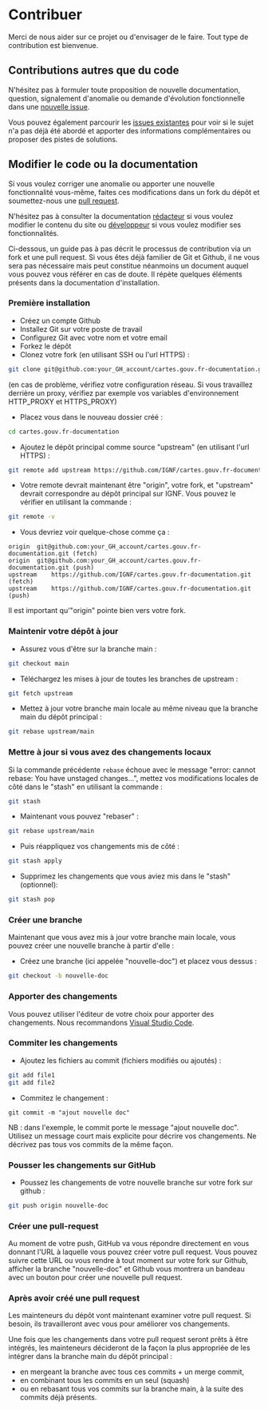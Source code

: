 # Contribuer

Merci de nous aider sur ce projet ou d'envisager de le faire. Tout type de contribution est bienvenue.

## Contributions autres que du code

N'hésitez pas à formuler toute proposition de nouvelle documentation, question, signalement d'anomalie ou demande d'évolution fonctionnelle dans une [nouvelle issue](https://github.com/IGNF/cartes.gouv.fr-documentation/issues/new/choose).

Vous pouvez également parcourir les [issues existantes](https://github.com/IGNF/cartes.gouv.fr-documentation/issues) pour voir si le sujet n'a pas déjà été abordé et apporter des informations complémentaires ou proposer des pistes de solutions.

## Modifier le code ou la documentation

Si vous voulez corriger une anomalie ou apporter une nouvelle fonctionnalité vous-même, faites ces modifications dans un fork du dépôt et soumettez-nous une [pull request](https://docs.github.com/fr/pull-requests/collaborating-with-pull-requests/proposing-changes-to-your-work-with-pull-requests/about-pull-requests).

N'hésitez pas à consulter la documentation [rédacteur](docs/redacteur.md) si vous voulez modifier le contenu du site ou [développeur](docs/developpeur.md) si vous voulez modifier ses fonctionnalités.

Ci-dessous, un guide pas à pas décrit le processus de contribution via un fork et une pull request. Si vous êtes déjà familier de Git et Github, il ne vous sera pas nécessaire mais peut constitue néanmoins un document auquel vous pouvez vous référer en cas de doute. Il répète quelques éléments présents dans la documentation d'installation.

### Première installation

- Créez un compte Github
- Installez Git sur votre poste de travail
- Configurez Git avec votre nom et votre email
- Forkez le dépôt
- Clonez votre fork (en utilisant SSH ou l'url HTTPS) :

```bash
git clone git@github.com:your_GH_account/cartes.gouv.fr-documentation.git
```

(en cas de problème, vérifiez votre configuration réseau. Si vous travaillez derrière un proxy, vérifiez par exemple vos variables d'environnement HTTP_PROXY et HTTPS_PROXY)

- Placez vous dans le nouveau dossier créé :

```bash
cd cartes.gouv.fr-documentation
```

- Ajoutez le dépôt principal comme source "upstream" (en utilisant l'url HTTPS) :

```bash
git remote add upstream https://github.com/IGNF/cartes.gouv.fr-documentation
```

- Votre remote devrait maintenant être "origin", votre fork, et "upstream" devrait correspondre au dépôt principal sur IGNF. Vous pouvez le vérifier en utilisant la commande :

```bash
git remote -v
```

- Vous devriez voir quelque-chose comme ça :

```
origin	git@github.com:your_GH_account/cartes.gouv.fr-documentation.git (fetch)
origin	git@github.com:your_GH_account/cartes.gouv.fr-documentation.git (push)
upstream	https://github.com/IGNF/cartes.gouv.fr-documentation.git (fetch)
upstream	https://github.com/IGNF/cartes.gouv.fr-documentation.git (push)
```

Il est important qu'"origin" pointe bien vers votre fork.

### Maintenir votre dépôt à jour

- Assurez vous d'être sur la branche main :

```bash
git checkout main
```

- Téléchargez les mises à jour de toutes les branches de upstream :

```bash
git fetch upstream
```

- Mettez à jour votre branche main locale au même niveau que la branche main du dépôt principal :

```bash
git rebase upstream/main
```

### Mettre à jour si vous avez des changements locaux

Si la commande précédente `rebase` échoue avec le message "error: cannot rebase: You have unstaged changes...",
mettez vos modifications locales de côté dans le "stash" en utilisant la commande :

```bash
git stash
```

- Maintenant vous pouvez "rebaser" :

```bash
git rebase upstream/main
```

- Puis réappliquez vos changements mis de côté :

```bash
git stash apply
```

- Supprimez les changements que vous aviez mis dans le "stash" (optionnel):

```bash
git stash pop
```

### Créer une branche

Maintenant que vous avez mis à jour votre branche main locale, vous pouvez créer une nouvelle branche à partir d'elle :

- Créez une branche (ici appelée "nouvelle-doc") et placez vous dessus :

```bash
git checkout -b nouvelle-doc
```

### Apporter des changements

Vous pouvez utiliser l'éditeur de votre choix pour apporter des changements. Nous recommandons [Visual Studio Code](https://code.visualstudio.com/download).

### Commiter les changements

- Ajoutez les fichiers au commit (fichiers modifiés ou ajoutés) :

```bash
git add file1
git add file2
```

- Commitez le changement :

```
git commit -m "ajout nouvelle doc"
```

NB : dans l'exemple, le commit porte le message "ajout nouvelle doc". Utilisez un message court mais explicite pour décrire vos changements. Ne décrivez pas tous vos commits de la même façon.

### Pousser les changements sur GitHub

- Poussez les changements de votre nouvelle branche sur votre fork sur github :

```bash
git push origin nouvelle-doc
```

### Créer une pull-request

Au moment de votre push, GitHub va vous répondre directement en vous donnant l'URL à laquelle vous pouvez créer votre pull request. Vous pouvez suivre cette URL ou vous rendre à tout moment sur votre fork sur Github, afficher la branche "nouvelle-doc" et Github vous montrera un bandeau avec un bouton pour créer une nouvelle pull request.

### Après avoir créé une pull request

Les mainteneurs du dépôt vont maintenant examiner votre pull request.
Si besoin, ils travailleront avec vous pour améliorer vos changements.

Une fois que les changements dans votre pull request seront prêts à être intégrés, les mainteneurs décideront de la façon la plus appropriée de les intégrer dans la branche main du dépôt principal :

- en mergeant la branche avec tous ces commits + un merge commit,
- en combinant tous les commits en un seul (squash)
- ou en rebasant tous vos commits sur la branche main, à la suite des commits déjà présents.
